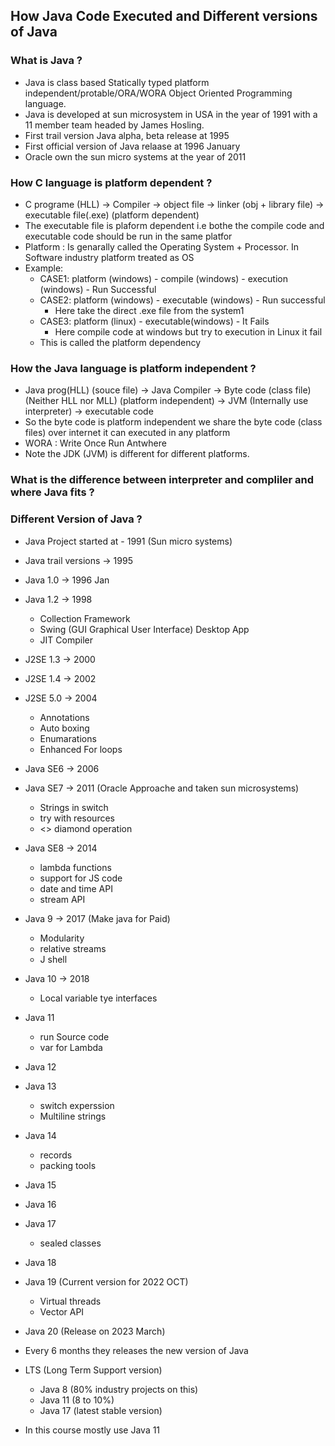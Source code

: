## How Java Code Executed and Different versions of Java

### What is Java ?
- Java is class based Statically typed platform independent/protable/ORA/WORA Object Oriented Programming language.
- Java is developed at sun microsystem in USA in the year of 1991 with a 11 member team headed by James Hosling.
- First trail version Java alpha, beta release at 1995
- First official version of Java relaase at 1996 January
- Oracle own the sun micro systems at the year of 2011

### How C language is platform dependent ?
- C programe (HLL) -> Compiler -> object file -> linker (obj + library file) -> executable file(.exe) (platform dependent)
- The executable file is plaform dependent i.e bothe the compile code and executable code should be run in the same platfor
- Platform : Is genarally called the Operating System + Processor. In Software industry platform treated as OS
- Example:
    - CASE1: platform (windows) - compile (windows) - execution (windows)  - Run Successful
    - CASE2: platform (windows) - executable (windows)   - Run successful 
        - Here take the direct .exe file from the system1
    - CASE3: platform (linux) - executable(windows) - It Fails
        - Here compile code at windows but try to execution in Linux it fail 
    - This is called the platform dependency

### How the Java language is platform independent ? 
- Java prog(HLL) (souce file) -> Java Compiler -> Byte code (class file) (Neither HLL nor MLL) (platform independent) -> JVM (Internally use interpreter) -> executable code 
- So the byte code is platform independent we share the byte code (class files) over internet it can executed in any platform
- WORA : Write Once Run Antwhere
- Note the JDK (JVM) is different for different platforms.

### What is the difference between interpreter and compliler and where Java fits ?

### Different Version of Java ?

- Java Project started at - 1991 (Sun micro systems)
- Java trail versions  -> 1995
- Java 1.0 -> 1996 Jan
- Java 1.2 -> 1998
    - Collection Framework
    - Swing (GUI Graphical User Interface) Desktop App
    - JIT Compiler
- J2SE 1.3 -> 2000
- J2SE 1.4 -> 2002
- J2SE 5.0 -> 2004
    - Annotations
    - Auto boxing
    - Enumarations
    - Enhanced For loops
- Java SE6 -> 2006
- Java SE7 -> 2011  (Oracle Approache and taken sun microsystems)
    - Strings in switch
    - try with resources
    - <> diamond operation
- Java SE8 -> 2014
    - lambda functions
    - support for JS code
    - date and time API
    - stream API
- Java 9 -> 2017  (Make java for Paid)
    - Modularity
    - relative streams
    - J shell
- Java 10 -> 2018
    - Local variable tye interfaces
- Java 11 
    - run Source code
    - var for Lambda
- Java 12
- Java 13
    - switch experssion
    - Multiline strings 
- Java 14
    - records
    - packing tools
- Java 15
- Java 16
- Java 17
    - sealed classes
- Java 18
- Java 19 (Current version for 2022 OCT)
    - Virtual threads
    - Vector API 
- Java 20 (Release on 2023 March)

- Every 6 months they releases the new version of Java

- LTS (Long Term Support version)
    - Java 8 (80% industry projects on this)
    - Java 11 (8 to 10%)
    - Java 17 (latest stable version)
- In this course mostly use Java 11
